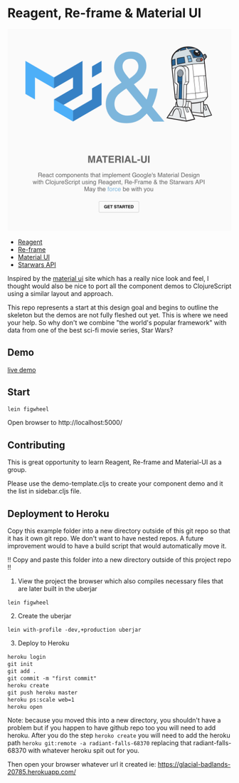 # Reagent, Re-frame & Material UI

![screenshot](gallery.png)

* [Reagent](https://github.com/reagent-project/reagent)
* [Re-frame](https://github.com/Day8/re-frame)
* [Material UI](https://material-ui.com/)
* [Starwars API](http://swapi.co/)

Inspired by the [material ui](https://material-ui.com/) site which has a really nice look and feel, I thought would also be nice to port all the component demos to ClojureScript using a similar layout and approach.

This repo represents a start at this design goal and begins to outline the skeleton but the demos are not fully fleshed out yet. This is where we need your help. So why don't we combine "the world's popular framework" with data from one of the best sci-fi movie series, Star Wars?

## Demo

[live demo](https://pacific-harbor-97466.herokuapp.com/)

## Start

```
lein figwheel
```

Open browser to http://localhost:5000/

## Contributing

This is great opportunity to learn Reagent, Re-frame and Material-UI as a group.

Please use the demo-template.cljs to create your component demo and it the list in sidebar.cljs file.

## Deployment to Heroku

Copy this example folder into a new directory outside of this git repo so that it has it own git repo. We don't want to have nested repos. A future improvement would to have a build script that would automatically move it.

!! Copy and paste this folder into a new directory outside of this project repo !!


1. View the project the browser which also compiles necessary files that are later built in the uberjar

```
lein figwheel
```

2. Create the uberjar

```
lein with-profile -dev,+production uberjar
```

3. Deploy to Heroku

```
heroku login
git init
git add .
git commit -m "first commit"
heroku create
git push heroku master
heroku ps:scale web=1
heroku open
```

Note: because you moved this into a new directory, you shouldn't have a problem but if you happen to have github repo too you will need to add heroku. After you do the step `heroko create` you will need to add the heroku path `heroku git:remote -a radiant-falls-68370` replacing that radiant-falls-68370 with whatever heroku spit out for you.


Then open your browser whatever url it created ie: https://glacial-badlands-20785.herokuapp.com/
